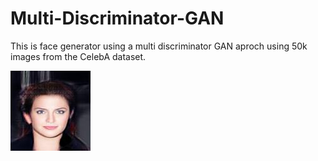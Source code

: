 # Multi-Discriminator-GAN
This is face generator using a multi discriminator GAN aproch using 50k images from the CelebA dataset.

<p>
  <img src="test_image7.jpeg">
</p>

